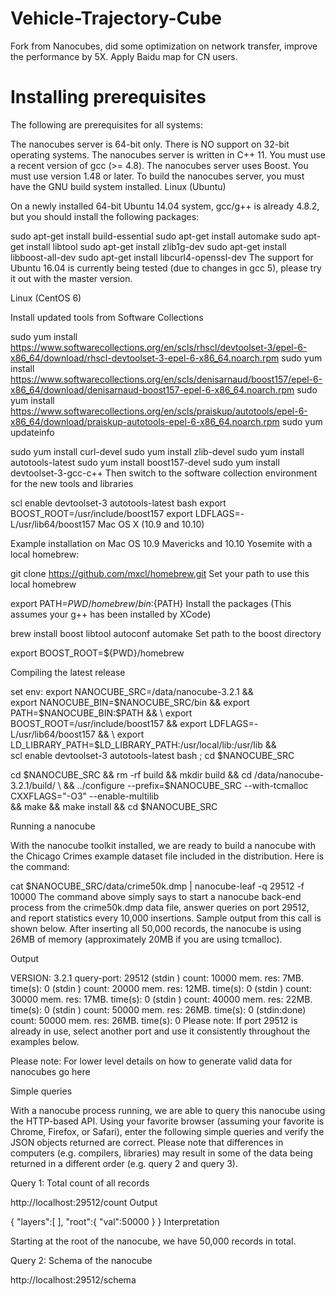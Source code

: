 # Vehicle-Trajectory-Cube
Fork from Nanocubes, did some optimization on network transfer, improve the performance by 5X. Apply Baidu map for CN users.

Installing prerequisites
==
The following are prerequisites for all systems:

The nanocubes server is 64-bit only. There is NO support on 32-bit operating systems.
The nanocubes server is written in C++ 11. You must use a recent version of gcc (>= 4.8).
The nanocubes server uses Boost. You must use version 1.48 or later.
To build the nanocubes server, you must have the GNU build system installed.
Linux (Ubuntu)

On a newly installed 64-bit Ubuntu 14.04 system, gcc/g++ is already 4.8.2, but you should install the following packages:

sudo apt-get install build-essential
sudo apt-get install automake
sudo apt-get install libtool
sudo apt-get install zlib1g-dev
sudo apt-get install libboost-all-dev
sudo apt-get install libcurl4-openssl-dev
The support for Ubuntu 16.04 is currently being tested (due to changes in gcc 5), please try it out with the master version.

Linux (CentOS 6)

Install updated tools from Software Collections

sudo yum install https://www.softwarecollections.org/en/scls/rhscl/devtoolset-3/epel-6-x86_64/download/rhscl-devtoolset-3-epel-6-x86_64.noarch.rpm
sudo yum install https://www.softwarecollections.org/en/scls/denisarnaud/boost157/epel-6-x86_64/download/denisarnaud-boost157-epel-6-x86_64.noarch.rpm
sudo yum install https://www.softwarecollections.org/en/scls/praiskup/autotools/epel-6-x86_64/download/praiskup-autotools-epel-6-x86_64.noarch.rpm
sudo yum updateinfo

sudo yum install curl-devel
sudo yum install zlib-devel
sudo yum install autotools-latest
sudo yum install boost157-devel
sudo yum install devtoolset-3-gcc-c++
Then switch to the software collection environment for the new tools and libraries

scl enable devtoolset-3 autotools-latest bash
export BOOST_ROOT=/usr/include/boost157
export LDFLAGS=-L/usr/lib64/boost157
Mac OS X (10.9 and 10.10)

Example installation on Mac OS 10.9 Mavericks and 10.10 Yosemite with a local homebrew:

git clone https://github.com/mxcl/homebrew.git
Set your path to use this local homebrew

export PATH=${PWD}/homebrew/bin:${PATH}
Install the packages (This assumes your g++ has been installed by XCode)

brew install boost libtool autoconf automake
Set path to the boost directory

export BOOST_ROOT=${PWD}/homebrew

Compiling the latest release

set env:
export NANOCUBE_SRC=/data/nanocube-3.2.1 && \
export NANOCUBE_BIN=$NANOCUBE_SRC/bin && export PATH=$NANOCUBE_BIN:$PATH &&  \
export BOOST_ROOT=/usr/include/boost157 && export LDFLAGS=-L/usr/lib64/boost157 && \
export LD_LIBRARY_PATH=$LD_LIBRARY_PATH:/usr/local/lib:/usr/lib &&\
scl enable devtoolset-3 autotools-latest bash ;
cd $NANOCUBE_SRC

cd $NANOCUBE_SRC &&   rm -rf build && mkdir build && cd /data/nanocube-3.2.1/build/  \
&& ../configure --prefix=$NANOCUBE_SRC --with-tcmalloc CXXFLAGS="-O3"  --enable-multilib \
&& make  && make install && cd $NANOCUBE_SRC

Running a nanocube

With the nanocube toolkit installed, we are ready to build a nanocube with the Chicago Crimes example dataset file included in the distribution. Here is the command:

cat $NANOCUBE_SRC/data/crime50k.dmp | nanocube-leaf -q 29512 -f 10000
The command above simply says to start a nanocube back-end process from the crime50k.dmp data file, answer queries on port 29512, and report statistics every 10,000 insertions. Sample output from this call is shown below. After inserting all 50,000 records, the nanocube is using 26MB of memory (approximately 20MB if you are using tcmalloc).

Output

VERSION: 3.2.1
query-port: 29512
(stdin     ) count:      10000 mem. res:          7MB. time(s):          0
(stdin     ) count:      20000 mem. res:         12MB. time(s):          0
(stdin     ) count:      30000 mem. res:         17MB. time(s):          0
(stdin     ) count:      40000 mem. res:         22MB. time(s):          0
(stdin     ) count:      50000 mem. res:         26MB. time(s):          0
(stdin:done) count:      50000 mem. res:         26MB. time(s):          0
Please note: If port 29512 is already in use, select another port and use it consistently throughout the examples below.

Please note: For lower level details on how to generate valid data for nanocubes go here

Simple queries

With a nanocube process running, we are able to query this nanocube using the HTTP-based API. Using your favorite browser (assuming your favorite is Chrome, Firefox, or Safari), enter the following simple queries and verify the JSON objects returned are correct. Please note that differences in computers (e.g. compilers, libraries) may result in some of the data being returned in a different order (e.g. query 2 and query 3).

Query 1: Total count of all records

http://localhost:29512/count
Output

{ "layers":[  ], "root":{ "val":50000 } }
Interpretation

Starting at the root of the nanocube, we have 50,000 records in total.

Query 2: Schema of the nanocube

http://localhost:29512/schema

